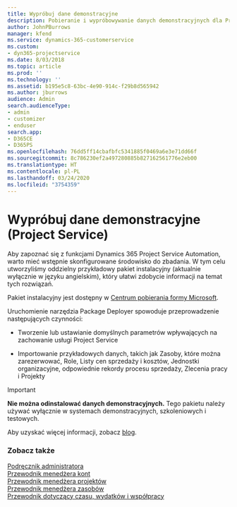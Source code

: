 ```yaml
---
title: Wypróbuj dane demonstracyjne
description: Pobieranie i wypróbowywanie danych demonstracyjnych dla Project Service Automation.
author: JohnPBurrows
manager: kfend
ms.service: dynamics-365-customerservice
ms.custom:
- dyn365-projectservice
ms.date: 8/03/2018
ms.topic: article
ms.prod: ''
ms.technology: ''
ms.assetid: b195e5c8-63bc-4e90-914c-f29b8d565942
ms.author: jburrows
audience: Admin
search.audienceType:
- admin
- customizer
- enduser
search.app:
- D365CE
- D365PS
ms.openlocfilehash: 76dd5ff14cbafbfc5341885f0469a6e3e71dd66f
ms.sourcegitcommit: 8c786230ef2a497280885b827162561776e2eb00
ms.translationtype: HT
ms.contentlocale: pl-PL
ms.lasthandoff: 03/24/2020
ms.locfileid: "3754359"
---
```

# <a name="experiment-with-demo-data-project-service"></a>Wypróbuj dane demonstracyjne (Project Service)

Aby zapoznać się z funkcjami Dynamics 365 Project Service Automation, warto mieć wstępnie skonfigurowane środowisko do zbadania. W tym celu utworzyliśmy oddzielny przykładowy pakiet instalacyjny (aktualnie wyłącznie w języku angielskim), który ułatwi zdobycie informacji na temat tych rozwiązań. 

Pakiet instalacyjny jest dostępny w [Centrum pobierania formy Microsoft](https://go.microsoft.com/fwlink/?linkid=859966).  

Uruchomienie narzędzia Package Deployer spowoduje przeprowadzenie następujących czynności: 
  
-   Tworzenie lub ustawianie domyślnych parametrów wpływających na zachowanie usługi Project Service  
  
-   Importowanie przykładowych danych, takich jak Zasoby, które można zarezerwować, Role, Listy cen sprzedaży i kosztów, Jednostki organizacyjne, odpowiednie rekordy procesu sprzedaży, Zlecenia pracy i Projekty    
  
> [!IMPORTANT]
> **Nie można odinstalować danych demonstracyjnych.** Tego pakietu należy używać wyłącznie w systemach demonstracyjnych, szkoleniowych i testowych.

Aby uzyskać więcej informacji, zobacz [blog](https://blogs.msdn.microsoft.com/crm/2017/10/24/microsoft-dynamics-365-for-field-service-and-project-service-automation-sample-data).





  
### <a name="see-also"></a>Zobacz także  
 [Podręcznik administratora](../project-service/admin-guide.md)   
 [Przewodnik menedżera kont](../project-service/account-manager-guide.md)   
 [Przewodnik menedżera projektów](../project-service/project-manager-guide.md)   
 [Przewodnik menedżera zasobów](../project-service/resource-manager-guide.md)   
 [Przewodnik dotyczący czasu, wydatków i współpracy](../project-service/time-expense-collaboration-guide.md)
